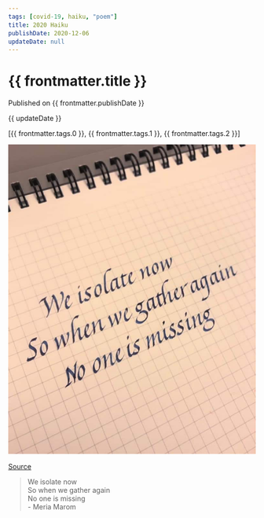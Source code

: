 ```yaml
---
tags: [covid-19, haiku, "poem"]
title: 2020 Haiku
publishDate: 2020-12-06
updateDate: null
---
```


# {{ frontmatter.title }}

Published on {{ frontmatter.publishDate }}

{{ updateDate }}

[{{ frontmatter.tags.0 }}, {{ frontmatter.tags.1 }}, {{ frontmatter.tags.2 }}]

![image of haiku](haiku.jpg)

[Source](https://covid-19archive.org/s/archive/item/17581)

> We isolate now  
> So when we gather again  
> No one is missing  
> \- Meria Marom
